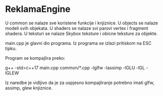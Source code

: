 # ReklamaEngine
U common se nalaze sve koristene funkcije i knjiznice.
U objects se nalaze modeli svih objekata.
U shaders se nalaze svi parovi vertex i fragment shadera.
U teksturi se nalaze Skybox teksture i obicne teksture za objekte.

main.cpp je glavni dio programa. Iz programa se izlazi pritiskom na ESC tipku.

Program se kompajlira preko:

g++ -std=c++17 main.cpp common/*.cpp -lglfw -lassimp -lGLU -lGL -lGLEW

Iz naredbe je vidljivo da je za uspjesno kompajliranje potrebno imati glfw, assimp, glew knjiznice.

